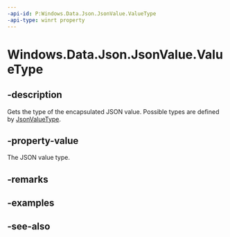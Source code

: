 ```yaml
---
-api-id: P:Windows.Data.Json.JsonValue.ValueType
-api-type: winrt property
---
```


<!-- Property syntax
public Windows.Data.Json.JsonValueType ValueType { get; }
-->

# Windows.Data.Json.JsonValue.ValueType

## -description
Gets the type of the encapsulated JSON value. Possible types are defined by [JsonValueType](jsonvaluetype.md).

## -property-value
The JSON value type.

## -remarks

## -examples

## -see-also
